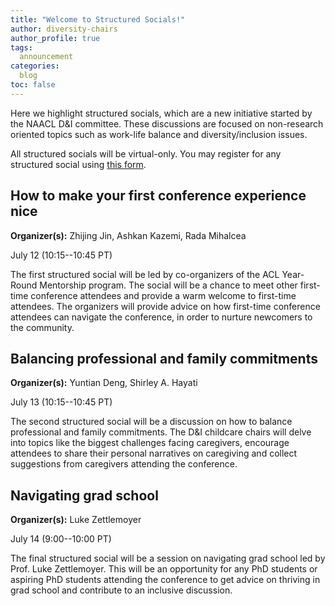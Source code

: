 ```yaml
---
title: "Welcome to Structured Socials!"
author: diversity-chairs
author_profile: true
tags:
  announcement
categories:
  blog
toc: false
---
```


Here we highlight structured socials, which are a new initiative started by the NAACL D&I committee. These discussions are focused on non-research oriented topics such as work-life balance and diversity/inclusion issues.

All structured socials will be virtual-only. You may register for any structured social using [this form](https://forms.office.com/r/JYn1KmWLpa).

## How to make your first conference experience nice

**Organizer(s):** Zhijing Jin, Ashkan Kazemi, Rada Mihalcea

July 12 (10:15--10:45 PT)

The first structured social will be led by co-organizers of the ACL Year-Round Mentorship program. The social will be a chance to meet other first-time conference attendees and provide a warm welcome to first-time attendees. The organizers will provide advice on how first-time conference attendees can navigate the conference, in order to nurture newcomers to the community.

## Balancing professional and family commitments

**Organizer(s):** Yuntian Deng, Shirley A. Hayati

July 13 (10:15--10:45 PT)

The second structured social will be a discussion on how to balance professional and family commitments. The D&I childcare chairs will delve into topics like the biggest challenges facing caregivers, encourage attendees to share their personal narratives on caregiving and collect suggestions from caregivers attending the conference.

## Navigating grad school

**Organizer(s):** Luke Zettlemoyer

July 14 (9:00--10:00 PT)

The final structured social will be a session on navigating grad school led by Prof. Luke Zettlemoyer. This will be an opportunity for any PhD students or aspiring PhD students attending the conference to get advice on thriving in grad school and contribute to an inclusive discussion.

